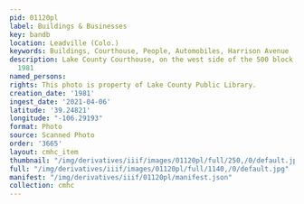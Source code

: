 ```yaml
---
pid: 01120pl
label: Buildings & Businesses
key: bandb
location: Leadville (Colo.)
keywords: Buildings, Courthouse, People, Automobiles, Harrison Avenue
description: Lake County Courthouse, on the west side of the 500 block Harrison Avenue,
  1981
named_persons: 
rights: This photo is property of Lake County Public Library.
creation_date: '1981'
ingest_date: '2021-04-06'
latitude: '39.24821'
longitude: "-106.29193"
format: Photo
source: Scanned Photo
order: '3665'
layout: cmhc_item
thumbnail: "/img/derivatives/iiif/images/01120pl/full/250,/0/default.jpg"
full: "/img/derivatives/iiif/images/01120pl/full/1140,/0/default.jpg"
manifest: "/img/derivatives/iiif/01120pl/manifest.json"
collection: cmhc
---
```


